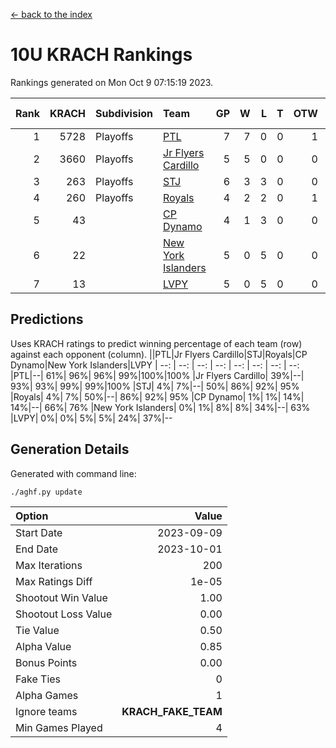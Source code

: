 [<- back to the index](readme.md)
# 10U KRACH Rankings
Rankings generated on Mon Oct  9 07:15:19 2023.

Rank|KRACH|Subdivision|Team|GP|W|L|T|OTW|OTL|SoS|Exp Wins|Win Diff
---:|---:|:---|:---|---:|---:|---:|---:|---:|---:|---:|---:|---:
1|5728|Playoffs|[PTL](https://gamesheetstats.com/seasons/3663/teams/140791/schedule)|7|7|0|0|1|0|112|7.8|-0.0
2|3660|Playoffs|[Jr Flyers Cardillo](https://gamesheetstats.com/seasons/3663/teams/140794/schedule)|5|5|0|0|0|0|97|5.9|0.0
3|263|Playoffs|[STJ](https://gamesheetstats.com/seasons/3663/teams/140792/schedule)|6|3|3|0|0|0|2172|3.9|0.0
4|260|Playoffs|[Royals](https://gamesheetstats.com/seasons/3663/teams/140796/schedule)|4|2|2|0|1|0|1893|2.9|0.0
5|43||[CP Dynamo](https://gamesheetstats.com/seasons/3663/teams/140795/schedule)|4|1|3|0|0|1|1255|1.9|0.0
6|22||[New York Islanders](https://gamesheetstats.com/seasons/3663/teams/140793/schedule)|5|0|5|0|0|1|2608|0.9|0.0
7|13||[LVPY](https://gamesheetstats.com/seasons/3663/teams/140790/schedule)|5|0|5|0|0|0|2227|0.9|0.0

## Predictions
Uses KRACH ratings to predict winning percentage of each team (row) against each opponent (column).
||PTL|Jr Flyers Cardillo|STJ|Royals|CP Dynamo|New York Islanders|LVPY
| --: | --: | --: | --: | --: | --: | --: | --: 
|PTL|--| 61%| 96%| 96%| 99%|100%|100%
|Jr Flyers Cardillo| 39%|--| 93%| 93%| 99%| 99%|100%
|STJ|  4%|  7%|--| 50%| 86%| 92%| 95%
|Royals|  4%|  7%| 50%|--| 86%| 92%| 95%
|CP Dynamo|  1%|  1%| 14%| 14%|--| 66%| 76%
|New York Islanders|  0%|  1%|  8%|  8%| 34%|--| 63%
|LVPY|  0%|  0%|  5%|  5%| 24%| 37%|--

## Generation Details

Generated with command line:
```
./aghf.py update
```

| Option | Value |
| :----- | ----: |
| Start Date | 2023-09-09 |
| End Date | 2023-10-01 |
| Max Iterations | 200 |
| Max Ratings Diff | 1e-05 |
| Shootout Win Value | 1.00 |
| Shootout Loss Value | 0.00 |
| Tie Value | 0.50 |
| Alpha Value | 0.85 |
| Bonus Points | 0.00 |
| Fake Ties | 0 |
| Alpha Games | 1 |
| Ignore teams | __KRACH_FAKE_TEAM__ |
| Min Games Played | 4 |

